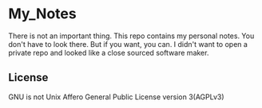 # My_Notes 
There is not an important thing. This repo contains my personal notes. You don't have to look there. But if you want, you can. I didn't want to open a private repo and looked like a close sourced software maker.

## License
GNU is not Unix Affero General Public License version 3(AGPLv3)
